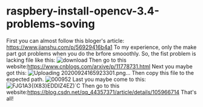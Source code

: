 # raspbery-install-opencv-3.4-problems-soving
First you can almost follow this bloger's article:
https://www.jianshu.com/p/56929416b4a1
To my experience, only the make part got problems when you do the brfore smooothly.
So, the fist problem is lacking file like this:
![download](https://user-images.githubusercontent.com/75357598/113174888-6c459980-927d-11eb-9760-90bb69664948.gif)
Then go to this website:https://www.cnblogs.com/arxive/p/11778731.html
Next you maybe got this:
![Uploading 20200924165923301.png…]()
Then copy this file to the expected path.
![000952](https://user-images.githubusercontent.com/75357598/113176021-a499a780-927e-11eb-9d03-be8f11ee12fe.png)
Last you maybe come to this:
![FJG1A3{IX83}EDDIZ4EZ)`C](https://user-images.githubusercontent.com/75357598/113175443-00176580-927e-11eb-885f-f7e8cfcb1553.png)
Then go to this website:https://blog.csdn.net/qq_44357371/article/details/105966714
That's all!
